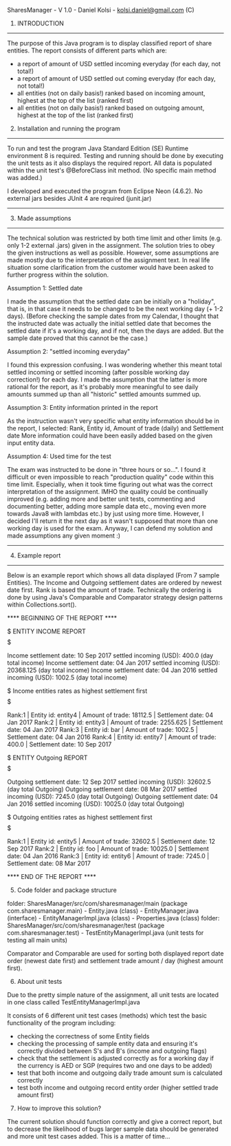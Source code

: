 SharesManager - V 1.0 - Daniel Kolsi - kolsi.daniel@gmail.com (C)

1. INTRODUCTION
---------------


The purpose of this Java program is to display classified report of share
entities. The report consists of different parts which are: 
 - a report of amount of USD settled incoming everyday (for each day, not total!)
 - a report of amount of USD settled out coming everyday (for each day, not total!)
 - all entities (not on daily basis!) ranked based on incoming amount, highest 
   at the top of the list (ranked first) 
 - all entities (not on daily basis!) ranked based on outgoing amount, highest 
   at the top of the list (ranked first)


2. Installation and running the program
---------------

To run and test the program Java Standard Edition (SE) Runtime environment 8 is 
required. Testing and running should be done by executing the unit tests as
it also displays the required report. All data is populated within the unit
test's @BeforeClass init method. (No specific main method was added.)

I developed and executed the program from Eclipse Neon (4.6.2).
No external jars besides JUnit 4 are required (junit.jar)
    
      
---------------
3. Made assumptions  
---------------

The technical solution was restricted by both time limit and other 
limits (e.g. only 1-2 external .jars) given in the assignment. The solution
tries to obey the given instructions as well as possible. However, some assumptions
are made mostly due to the interpretation of the assignment text. In real life
situation some clarification from the customer would have been asked to further 
progress within the solution. 

Assumption 1: Settled date 

I made the assumption that the settled date can be initially on a "holiday", that is,
in that case it needs to be changed to be the next working day (+ 1-2 days). (Before
checking the sample dates from my Calendar, I thought that the instructed date was 
actually the initial settled date that becomes the settled date if it's a working day,
and if not, then the days are added. But the sample date proved that this cannot be the case.)     
 
Assumption 2: "settled incoming everyday"

I found this expression confusing. I was wondering whether this meant total settled incoming or
settled incoming (after possible working day correction!) for each day. I made the assumption that
the latter is more rational for the report, as it's probably more meaningful to see daily amounts summed up 
than all "historic" settled amounts summed up. 
 
Assumption 3: Entity information printed in the report
 
 As the instruction wasn't very specific what entity information should be in the report, I selected:
 Rank, Entity id, Amount of trade (daily) and Settlement date
 More information could have been easily added based on the given input entity data.
 
Assumption 4: Used time for the test

The exam was instructed to be done in "three hours or so...". I found it difficult or even impossible to 
reach "production quality" code within this time limit. Especially, when it took time figuring out what
was the correct interpretation of the assignment. IMHO the quality could be continually improved (e.g. adding
more and better unit tests, commenting and documenting better, adding more sample data etc., moving even
more towards Java8 with lambdas etc.) by just using more time. However, I decided I'll return it the next day
as it wasn't supposed that more than one working day is used for the exam. Anyway, I can defend my solution
and made assumptions any given moment :)

 
---------------
4. Example report 
---------------


 Below is an example report which shows all data displayed (From 7 sample Entities).
 The Income and Outgoing settlement dates are ordered by newest date first. Rank
 is based the amount of trade. Technically the ordering is done by using Java's 
 Comparable and Comparator strategy design patterns within Collections.sort(). 
 
 **** BEGINNING OF THE REPORT ****

$$$$$ ENTITY INCOME REPORT $$$$$ 

Income settlement date: 10 Sep 2017 settled incoming (USD): 400.0 (day total income) 
Income settlement date: 04 Jan 2017 settled incoming (USD): 20368.125 (day total income) 
Income settlement date: 04 Jan 2016 settled incoming (USD): 1002.5 (day total income)

$$$$$ Income entities rates as highest settlement first $$$$$

Rank:1 | Entity id: entity4 | Amount of trade: 18112.5 | Settlement date: 04 Jan 2017
Rank:2 | Entity id: entity3 | Amount of trade: 2255.625 | Settlement date: 04 Jan 2017
Rank:3 | Entity id: bar | Amount of trade: 1002.5 | Settlement date: 04 Jan 2016
Rank:4 | Entity id: entity7 | Amount of trade: 400.0 | Settlement date: 10 Sep 2017


$$$$$ ENTITY Outgoing REPORT $$$$$ 

Outgoing settlement date: 12 Sep 2017 settled incoming (USD): 32602.5 (day total Outgoing) 
Outgoing settlement date: 08 Mar 2017 settled incoming (USD): 7245.0 (day total Outgoing) 
Outgoing settlement date: 04 Jan 2016 settled incoming (USD): 10025.0 (day total Outgoing)

$$$$$ Outgoing entities rates as highest settlement first $$$$$

Rank:1 | Entity id: entity5 | Amount of trade: 32602.5 | Settlement date: 12 Sep 2017
Rank:2 | Entity id: foo | Amount of trade: 10025.0 | Settlement date: 04 Jan 2016
Rank:3 | Entity id: entity6 | Amount of trade: 7245.0 | Settlement date: 08 Mar 2017

**** END OF THE REPORT ****


5. Code folder and package structure

 folder: SharesManager/src/com/sharesmanager/main (package com.sharesmanager.main)
 		   - Entity.java  			(class)
 		   - EntityManager.java	    (interface)
		   - EntityManagerImpl.java (class)
		   - Properties.java        (class)	
 folder: SharesManager/src/com/sharesmanager/test (package com.sharesmanager.test)
 		  - TestEntityManagerImpl.java (unit tests for testing all main units) 
 		  
Comparator and Comparable are used for sorting both displayed report date order
(newest date first) and settlement trade amount / day (highest amount first).  		  
 		  

6. About unit tests

Due to the pretty simple nature of the assignment, all unit tests are located 
in one class called TestEntityManagerImpl.java

It consists of 6 different unit test cases (methods) which test the basic functionality of the
program including:
  - checking the correctness of some Entity fields
  - checking the processing of sample entity data and ensuring it's correctly
    divided between S's and B's (income and outgoing flags)
 - check that the settlement is adjusted correctly as for a working day
   if the currency is AED or SGP (requires two and one days to be added)   
 - test that both income and outgoing daily trade amount sum is calculated correctly
 - test both income and outgoing record entity order (higher settled trade amount first)


 7. How to improve this solution?

The current solution should function correctly and give a correct report, but to
decrease the likelihood of bugs larger sample data should be generated and 
more unit test cases added. This is a matter of time...
